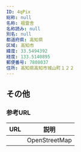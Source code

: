 ```yaml
---
ID: 4qPix
総称: null
名称: 祖霊舎
名称読み: null
別名: null
都道府県: 高知県
区域: 高知市
緯度: 33.5494392
経度: 133.5140895
郵便番号: 7808037
住所: 高知県高知市城山町１２２
---
```


## その他

### 参考URL

| URL | 説明          |
| --- | ------------- |
|     | OpenStreetMap |

